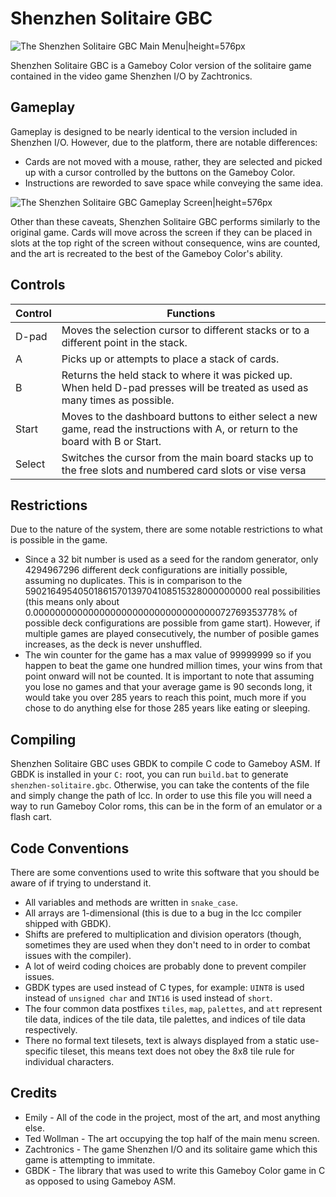 # Shenzhen Solitaire GBC
![The Shenzhen Solitaire GBC Main Menu|height=576px](https://i.imgur.com/aZCn37W.png)

Shenzhen Solitaire GBC is a Gameboy Color version of the solitaire game contained in the video game Shenzhen I/O by Zachtronics.

## Gameplay
Gameplay is designed to be nearly identical to the version included in Shenzhen I/O. However, due to the platform, there are notable differences:

* Cards are not moved with a mouse, rather, they are selected and picked up with a cursor controlled by the buttons on the Gameboy Color.
* Instructions are reworded to save space while conveying the same idea.

![The Shenzhen Solitaire GBC Gameplay Screen|height=576px](https://i.imgur.com/P3BHryP.png)

Other than these caveats, Shenzhen Solitaire GBC performs similarly to the original game. Cards will move across the screen if they can be placed in slots at the top right of the screen without consequence, wins are counted, and the art is recreated to the best of the Gameboy Color's ability.

## Controls

| Control | Functions |
| --- | --- |
| D-pad | Moves the selection cursor to different stacks or to a different point in the stack. |
| A | Picks up or attempts to place a stack of cards. |
| B | Returns the held stack to where it was picked up. When held D-pad presses will be treated as used as many times as possible. |
| Start | Moves to the dashboard buttons to either select a new game, read the instructions with A, or return to the board with B or Start. |
| Select | Switches the cursor from the main board stacks up to the free slots and numbered card slots or vise versa |

## Restrictions
Due to the nature of the system, there are some notable restrictions to what is possible in the game.

* Since a 32 bit number is used as a seed for the random generator, only 4294967296 different deck configurations are initially possible, assuming no duplicates. This is in comparison to the 59021649540501861570139704108515328000000000 real possibilities (this means only about 0.000000000000000000000000000000000072769353778% of possible deck configurations are possible from game start). However, if multiple games are played consecutively, the number of posible games increases, as the deck is never unshuffled.
* The win counter for the game has a max value of 99999999 so if you happen to beat the game one hundred million times, your wins from that point onward will not be counted. It is important to note that assuming you lose no games and that your average game is 90 seconds long, it would take you over 285 years to reach this point, much more if you chose to do anything else for those 285 years like eating or sleeping.

## Compiling
Shenzhen Solitaire GBC uses GBDK to compile C code to Gameboy ASM. If GBDK is installed in your ``C:`` root, you can run ``build.bat`` to generate ``shenzhen-solitaire.gbc``. Otherwise, you can take the contents of the file and simply change the path of lcc. In order to use this file you will need a way to run Gameboy Color roms, this can be in the form of an emulator or a flash cart.

## Code Conventions
There are some conventions used to write this software that you should be aware of if trying to understand it.

* All variables and methods are written in ``snake_case``.
* All arrays are 1-dimensional (this is due to a bug in the lcc compiler shipped with GBDK).
* Shifts are prefered to multiplication and division operators (though, sometimes they are used when they don't need to in order to combat issues with the compiler).
* A lot of weird coding choices are probably done to prevent compiler issues.
* GBDK types are used instead of C types, for example: ``UINT8`` is used instead of ``unsigned char`` and ``INT16`` is used instead of ``short``.
* The four common data postfixes ``tiles``, ``map``, ``palettes``, and ``att`` represent tile data, indices of the tile data, tile palettes, and indices of tile data respectively.
* There no formal text tilesets, text is always displayed from a static use-specific tileset, this means text does not obey the 8x8 tile rule for individual characters.

## Credits

* Emily - All of the code in the project, most of the art, and most anything else.
* Ted Wollman - The art occupying the top half of the main menu screen.
* Zachtronics - The game Shenzhen I/O and its solitaire game which this game is attempting to immitate.
* GBDK - The library that was used to write this Gameboy Color game in C as opposed to using Gameboy ASM.